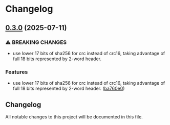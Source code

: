 # Changelog

## [0.3.0](https://github.com/merklejerk/rune-512/compare/rune-512-py-v0.2.0...rune-512-py-v0.3.0) (2025-07-11)


### ⚠ BREAKING CHANGES

* use lower 17 bits of sha256 for crc instead of crc16, taking advantage of full 18 bits represented by 2-word header.

### Features

* use lower 17 bits of sha256 for crc instead of crc16, taking advantage of full 18 bits represented by 2-word header. ([ba760e0](https://github.com/merklejerk/rune-512/commit/ba760e046b6491ed036b74bef7b2e11c261cf398))

## Changelog

All notable changes to this project will be documented in this file.
